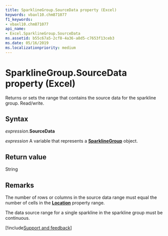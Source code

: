 ```yaml
---
title: SparklineGroup.SourceData property (Excel)
keywords: vbaxl10.chm871077
f1_keywords:
- vbaxl10.chm871077
api_name:
- Excel.SparklineGroup.SourceData
ms.assetid: b55c67a5-2cf8-4a36-a8d5-c7653f13ceb3
ms.date: 05/16/2019
ms.localizationpriority: medium
---
```



# SparklineGroup.SourceData property (Excel)

Returns or sets the range that contains the source data for the sparkline group. Read/write.


## Syntax

_expression_.**SourceData**

_expression_ A variable that represents a **[SparklineGroup](Excel.SparklineGroup.md)** object.


## Return value

String


## Remarks

The number of rows or columns in the source data range must equal the number of cells in the **[Location](Excel.SparklineGroup.Location.md)** property range.

The data source range for a single sparkline in the sparkline group must be continuous.




[!include[Support and feedback](~/includes/feedback-boilerplate.md)]
